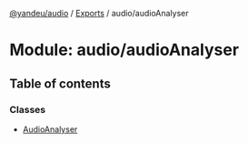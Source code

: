 [@yandeu/audio](../README.md) / [Exports](../modules.md) / audio/audioAnalyser

# Module: audio/audioAnalyser

## Table of contents

### Classes

- [AudioAnalyser](../classes/audio_audioAnalyser.AudioAnalyser.md)
